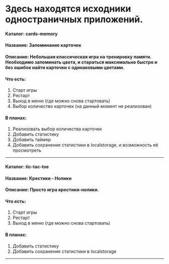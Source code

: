 # Здесь находятся исходники одностраничных приложений.

#### Каталог: cards-memory 
#### Название: Запоминание карточек 
#### Описание: Небольшая классическая игра на тренировку памяти. Необходимо запоминать цвета, и стараться максимально быстро и без ошибок найти карточки с одинаковыми цветами.
#### Что есть:
1. Старт игры
2. Рестарт
3. Выход в меню (где можно снова стартовать)
4. Выбор количество карточек (на данный момент не реализован)
#### В планах:
1. Реализовать выбор количества карточек
2. Добавить статистику
3. Добавить таймер
4. Добавить сохранение статистики в localstorage, и возможность её просмотреть
---
#### Каталог: tic-tac-toe
#### Название: Крестики - Нолики 
#### Описание: Просто игра крестики-нолики.
#### Что есть:
1. Старт игры
2. Рестарт
3. Выход в меню (где можно снова стартовать)
#### В планах:
1. Добавить статистику
2. Добавить сохранение статистики в localstorage
---